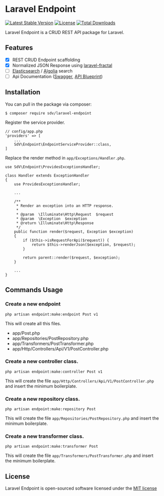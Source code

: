 # Laravel Endpoint

[![Latest Stable Version](https://poser.pugx.org/sdv/laravel-endpoint/v/stable)](https://packagist.org/packages/sdv/laravel-endpoint)
[![License](https://poser.pugx.org/sdv/laravel-endpoint/license)](https://packagist.org/packages/sdv/laravel-endpoint)
[![Total Downloads](https://poser.pugx.org/sdv/laravel-endpoint/downloads)](https://packagist.org/packages/sdv/laravel-endpoint)

Laravel Endpoint is a CRUD REST API package for Laravel.

## Features

- [X] REST CRUD Endpoint scaffolding
- [X] Normalized JSON Response using [laravel-fractal](https://github.com/spatie/laravel-fractal)
- [ ] [Elasticsearch](https://www.elastic.co/products/elasticsearch) / [Algolia](https://www.algolia.com/) search
- [ ] Api Documentation ([Swagger](http://swagger.io/swagger-ui/), [API Blueprint](https://apiblueprint.org/))

## Installation

You can pull in the package via composer:

```
$ composer require sdv/laravel-endpoint
```

Register the service provider.

```
// config/app.php
'providers' => [
    ...
    SdV\Endpoint\EndpointServiceProvider::class,
]
```

Replace the render method in ```app/Exceptions/Handler.php```.

```
use SdV\Endpoint\ProvidesExceptionsHandler;

class Handler extends ExceptionHandler
{
    use ProvidesExceptionsHandler;

    ...

    /**
     * Render an exception into an HTTP response.
     *
     * @param  \Illuminate\Http\Request  $request
     * @param  \Exception  $exception
     * @return \Illuminate\Http\Response
     */
    public function render($request, Exception $exception)
    {
        if ($this->isRequestForApi($request)) {
            return $this->renderJson($exception, $request);
        }

        return parent::render($request, $exception);
    }
    
    ...
}
```

## Commands Usage

### Create a new endpoint

```
php artisan endpoint:make:endpoint Post v1
```

This will create all this files.

- app/Post.php
- app/Repositories/PostRepository.php
- app/Transformers/PostTransformer.php
- app/Http/Controllers/Api/V1/PostController.php

### Create a new controller class.

```
php artisan endpoint:make:controller Post v1
```

This will create the file ```app/Http/Controllers/Api/V1/PostController.php``` and insert the minimum boilerplate.

###  Create a new repository class.

```
php artisan endpoint:make:repository Post
```

This will create the file ```app/Repositories/PostRepository.php``` and insert the minimum boilerplate.

### Create a new transformer class.

```
php artisan endpoint:make:transformer Post
```

This will create the file ```app/Transformers/PostTransformer.php``` and insert the minimum boilerplate.

## License

Laravel Endpoint is open-sourced software licensed under the [MIT license](http://opensource.org/licenses/MIT)
